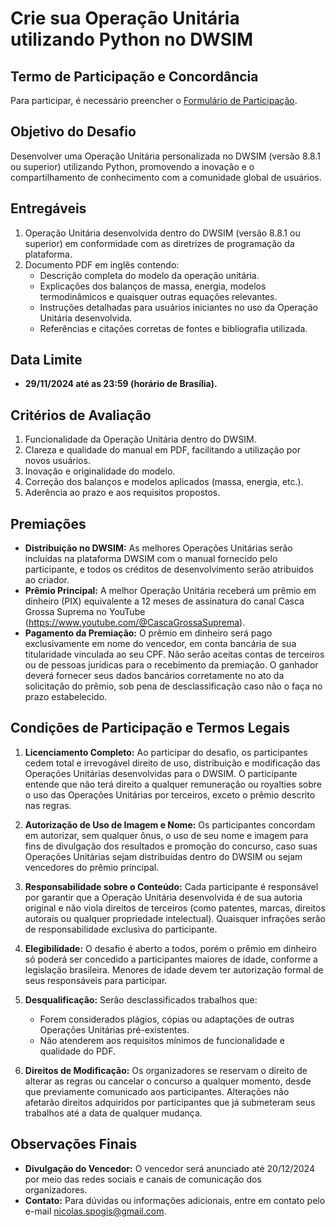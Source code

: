 # Crie sua Operação Unitária utilizando Python no DWSIM

## Termo de Participação e Concordância

Para participar, é necessário preencher o [Formulário de Participação](https://docs.google.com/forms/d/e/1FAIpQLSfSotZw-ltlxjXn6w4JFPsdzoT8WQO8b7RnEhqTCF8QnGPuXQ/viewform).

## Objetivo do Desafio

Desenvolver uma Operação Unitária personalizada no DWSIM (versão 8.8.1 ou superior) utilizando Python, promovendo a inovação e o compartilhamento de conhecimento com a comunidade global de usuários.

## Entregáveis

1. Operação Unitária desenvolvida dentro do DWSIM (versão 8.8.1 ou superior) em conformidade com as diretrizes de programação da plataforma.
2. Documento PDF em inglês contendo:
   - Descrição completa do modelo da operação unitária.
   - Explicações dos balanços de massa, energia, modelos termodinâmicos e quaisquer outras equações relevantes.
   - Instruções detalhadas para usuários iniciantes no uso da Operação Unitária desenvolvida.
   - Referências e citações corretas de fontes e bibliografia utilizada.

## Data Limite

- **29/11/2024 até as 23:59 (horário de Brasília).**

## Critérios de Avaliação

1. Funcionalidade da Operação Unitária dentro do DWSIM.
2. Clareza e qualidade do manual em PDF, facilitando a utilização por novos usuários.
3. Inovação e originalidade do modelo.
4. Correção dos balanços e modelos aplicados (massa, energia, etc.).
5. Aderência ao prazo e aos requisitos propostos.

## Premiações

- **Distribuição no DWSIM:** As melhores Operações Unitárias serão incluídas na plataforma DWSIM com o manual fornecido pelo participante, e todos os créditos de desenvolvimento serão atribuídos ao criador.
- **Prêmio Principal:** A melhor Operação Unitária receberá um prêmio em dinheiro (PIX) equivalente a 12 meses de assinatura do canal Casca Grossa Suprema no YouTube (https://www.youtube.com/@CascaGrossaSuprema).
- **Pagamento da Premiação:** O prêmio em dinheiro será pago exclusivamente em nome do vencedor, em conta bancária de sua titularidade vinculada ao seu CPF. Não serão aceitas contas de terceiros ou de pessoas jurídicas para o recebimento da premiação. O ganhador deverá fornecer seus dados bancários corretamente no ato da solicitação do prêmio, sob pena de desclassificação caso não o faça no prazo estabelecido.

## Condições de Participação e Termos Legais

1. **Licenciamento Completo:** Ao participar do desafio, os participantes cedem total e irrevogável direito de uso, distribuição e modificação das Operações Unitárias desenvolvidas para o DWSIM. O participante entende que não terá direito a qualquer remuneração ou royalties sobre o uso das Operações Unitárias por terceiros, exceto o prêmio descrito nas regras.
   
2. **Autorização de Uso de Imagem e Nome:** Os participantes concordam em autorizar, sem qualquer ônus, o uso de seu nome e imagem para fins de divulgação dos resultados e promoção do concurso, caso suas Operações Unitárias sejam distribuídas dentro do DWSIM ou sejam vencedores do prêmio principal.
   
3. **Responsabilidade sobre o Conteúdo:** Cada participante é responsável por garantir que a Operação Unitária desenvolvida é de sua autoria original e não viola direitos de terceiros (como patentes, marcas, direitos autorais ou qualquer propriedade intelectual). Quaisquer infrações serão de responsabilidade exclusiva do participante.
   
4. **Elegibilidade:** O desafio é aberto a todos, porém o prêmio em dinheiro só poderá ser concedido a participantes maiores de idade, conforme a legislação brasileira. Menores de idade devem ter autorização formal de seus responsáveis para participar.
   
5. **Desqualificação:** Serão desclassificados trabalhos que:
   - Forem considerados plágios, cópias ou adaptações de outras Operações Unitárias pré-existentes.
   - Não atenderem aos requisitos mínimos de funcionalidade e qualidade do PDF.
   
6. **Direitos de Modificação:** Os organizadores se reservam o direito de alterar as regras ou cancelar o concurso a qualquer momento, desde que previamente comunicado aos participantes. Alterações não afetarão direitos adquiridos por participantes que já submeteram seus trabalhos até a data de qualquer mudança.

## Observações Finais

- **Divulgação do Vencedor:** O vencedor será anunciado até 20/12/2024 por meio das redes sociais e canais de comunicação dos organizadores.
- **Contato:** Para dúvidas ou informações adicionais, entre em contato pelo e-mail [nicolas.spogis@gmail.com](mailto:nicolas.spogis@gmail.com).

